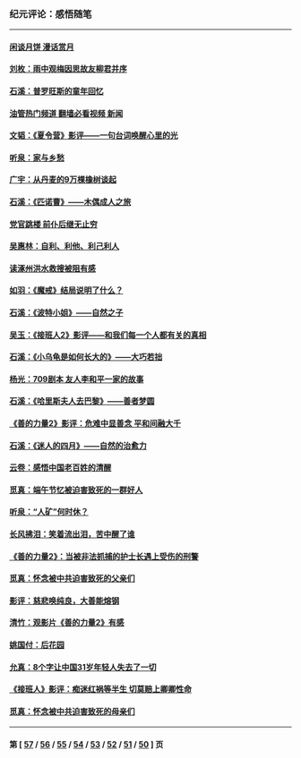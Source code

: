### 纪元评论：感悟随笔
---
#### [闲谈月饼 漫话赏月](../../pages/nsc1035/n14084548.md?10010330) 
#### [刘枚：雨中观梅因思故友柳君并序](../../pages/nsc1035/n14084198.md?10010330) 
#### [石溪：普罗旺斯的童年回忆](../../pages/nsc1035/n14079638.md?10010330) 
#### [油管热门频道 翻墙必看视频 新闻](ok?10010330)
#### [文韬：《夏令营》影评——一句台词唤醒心里的光](../../pages/nsc1035/n14079107.md?10010330) 
#### [听泉：家与乡愁](../../pages/nsc1035/n14068482.md?10010330) 
#### [广宇：从丹麦的9万棵橡树谈起](../../pages/nsc1035/n14061428.md?10010330) 
#### [石溪：《匹诺曹》——木偶成人之旅](../../pages/nsc1035/n14061424.md?10010330) 
#### [党官跳楼 前仆后继无止穷](../../pages/nsc1035/n14058175.md?10010330) 
#### [吴惠林：自利、利他、利己利人](../../pages/nsc1035/n14052459.md?10010330) 
#### [读涿州洪水救搜被阻有感](../../pages/nsc1035/n14049641.md?10010330) 
#### [如羽：《魔戒》结局说明了什么？](../../pages/nsc1035/n14048860.md?10010330) 
#### [石溪：《波特小姐》——自然之子](../../pages/nsc1035/n14048291.md?10010330) 
#### [吴玉：《接班人2》影评——和我们每一个人都有关的真相](../../pages/nsc1035/n14041114.md?10010330) 
#### [石溪：《小乌龟是如何长大的》——大巧若拙](../../pages/nsc1035/n14037479.md?10010330) 
#### [杨光：709剧本 友人李和平一家的故事](../../pages/nsc1035/n14032047.md?10010330) 
#### [石溪：《哈里斯夫人去巴黎》——善者梦圆](../../pages/nsc1035/n14031778.md?10010330) 
#### [《善的力量2》影评：危难中显善念 平和间融大千](../../pages/nsc1035/n14028390.md?10010330) 
#### [石溪：《迷人的四月》——自然的治愈力](../../pages/nsc1035/n14027049.md?10010330) 
#### [云卷：感悟中国老百姓的清醒](../../pages/nsc1035/n14025152.md?10010330) 
#### [觅真：端午节忆被迫害致死的一群好人](../../pages/nsc1035/n14020985.md?10010330) 
#### [听泉：“人矿”何时休？](../../pages/nsc1035/n14016609.md?10010330) 
#### [长风拂泪：笑着流出泪，苦中醒了谁](../../pages/nsc1035/n14016469.md?10010330) 
#### [《善的力量2》：当被非法抓捕的护士长遇上受伤的刑警](../../pages/nsc1035/n14015561.md?10010330) 
#### [觅真：怀念被中共迫害致死的父亲们](../../pages/nsc1035/n14014258.md?10010330) 
#### [影评：慈悲唤纯良，大善能熔钢](../../pages/nsc1035/n14010867.md?10010330) 
#### [清竹：观影片《善的力量2》有感](../../pages/nsc1035/n14010015.md?10010330) 
#### [姚国付：后花园](../../pages/nsc1035/n14005301.md?10010330) 
#### [允真：8个字让中国31岁年轻人失去了一切](../../pages/nsc1035/n13999093.md?10010330) 
#### [《接班人》影评：痴迷红祸等半生 切莫赔上卿卿性命](../../pages/nsc1035/n13998676.md?10010330) 
#### [觅真：怀念被中共迫害致死的母亲们](../../pages/nsc1035/n13997271.md?10010330) 

---
#### 第 [ [57](./57.md?10010330) / [56](./56.md?10010330) / [55](./55.md?10010330) / [54](./54.md?10010330) / [53](./53.md?10010330) / [52](./52.md?10010330) / [51](./51.md?10010330) / [50](./50.md?10010330) ] 页
